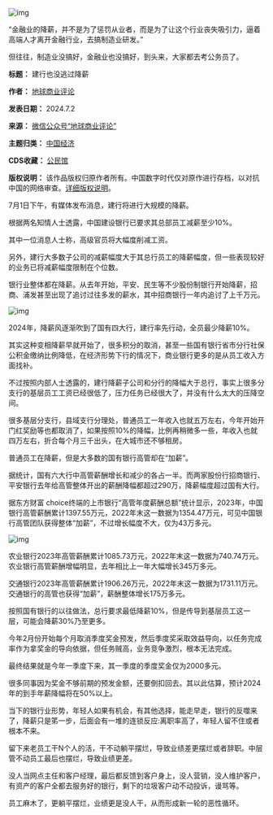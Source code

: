 ![img](https://chinadigitaltimes.net/chinese/files/2024/07/post-709393-66841c58c215a.)


“金融业的降薪，并不是为了惩罚从业者，而是为了让这个行业丧失吸引力，逼着高端人才离开金融行业，去搞制造业研发。”


但往往，制造业没搞好，金融业也没搞好，到头来，大家都去考公务员了。




**标题：** 建行也没逃过降薪  

**作者：** [地球商业评论](https://chinadigitaltimes.net/space/地球商业评论)  

**发表日期：** 2024.7.2  

**来源：** [微信公众号“地球商业评论”](https://web.archive.org/web/20240702152414/https://mp.weixin.qq.com/s/Vwu9dp4800cYGoQJDYLYDA)  

**主题归类：** [中国经济](https://chinadigitaltimes.net/space/中国经济)  

**CDS收藏：** [公民馆](https://chinadigitaltimes.net/space/%E5%85%AC%E6%B0%91%E9%A6%86)  

**版权说明：** 该作品版权归原作者所有。中国数字时代仅对原作进行存档，以对抗中国的网络审查。[详细版权说明](https://chinadigitaltimes.net/chinese/copyright)。


7月1日下午，有媒体发布消息，建行将进行大规模的降薪。


根据两名知情人士透露，中国建设银行已要求其总部员工减薪至少10%。


其中一位消息人士称，高级官员将大幅度削减工资。


另外，建行大多数子公司的减薪幅度大于其总行员工的降薪幅度，但一些表现较好的业务已将减薪幅度限制在个位数。


银行业整体都在降薪。从去年开始，平安、民生等不少股份制银行开始降薪，招商、浦发甚至出现了追讨过往多发的薪水，其中招商银行一年内追讨了上千万元。


![img](https://chinadigitaltimes.net/chinese/files/2024/07/post-709393-66841c58e5e65.)


2024年，降薪风逐渐吹到了国有四大行，建行率先行动，全员最少降薪10%。


其实这种变相降薪早就开始了，很多积分的取消，甚至一些国有银行省市分行社保公积金缴纳比例降低，在经济形势下行的情况下，商业银行更多的是从员工收入方面找补。


不过按照内部人士透露的，建行降薪子公司和分行的降幅大于总行，事实上很多分支行的基层员工工资已经很低了，压力任务已经很大了，并没有什么太大的压降空间。


很多基层分支行，县域支行分理处，普通员工一年收入也就五万左右，今年开始开门红奖励等也都取消了，如果按照10%的降幅，比例再稍微多一些，年收入也就四万左右，折合每个月三千出头，在大城市还不够租房。


普通员工在降薪，但是大多数的国有银行高管却在“加薪”。


据统计，国有六大行中高管薪酬增长和减少的各占一半。而两家股份行招商银行、平安银行去年给高管整体开出的薪酬降幅都超过290万，降薪幅度超过国有大行。


据东方财富 choice终端的上市银行“高管年度薪酬总额”统计显示，2023年，中国银行高管薪酬累计1397.55万元，2022年末这一数据为1354.47万元，可见中国银行高管团队获得整体“加薪”，不过增长幅度不大，仅为43万多元。


![img](https://chinadigitaltimes.net/chinese/files/2024/07/post-709393-66841c590c335.)


农业银行2023年高管薪酬累计1085.73万元，2022年末这一数据为740.74万元。农业银行高管薪酬增幅明显，去年相比上一年大幅增长345万多元。


交通银行2023年高管薪酬累计1906.26万元，2022年末这一数据为1731.11万元。交通银行的高管也获得“加薪”，薪酬整体增长175万多元。


按照国有银行的以往做法，总行要求最低降薪10%，但是传导到基层员工这一层，可能会降薪30%乃至更多。


今年2月份开始每个月取消季度奖金预发，然后季度奖采取效益导向，以任务完成率作为拿奖金的导向依据，但任务贼高，业务竞争激烈，根本无法完成。


最终结果就是今年一季度下来，其一季度的季度奖金仅为2000多元。


很多同事因为奖金不够前期的预发金额，还要倒扣回去。其以此估算，预计2024年的到手年薪降幅将在50%以上。


当下的银行业形势，年轻人如果有机会，有其他选择，能走早走，银行的反噬来了，降薪只是笫一步，后面会有一堆的连锁反应:离职率高了，年轻人留不住或者根本不来。


留下来老员工干N个人的活，干不动躺平摆烂，导致业绩差更摆烂或者辞职。中层管不动员工最后也摆烂，导致业绩更差。


没人当网点主任和客户经理，最后都反馈到客户身上，没人营销，没人维护客户，有资产的客户全都去服务好的银行，剩下的垃圾客户动不动投诉，谩骂等。


员工麻木了，更躺平摆烂，业绩更是没人干，从而形成新一轮的恶性循环。

